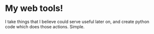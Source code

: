 # My web tools! 

I take things that I believe could serve useful later on, and create python code which does those actions. Simple.